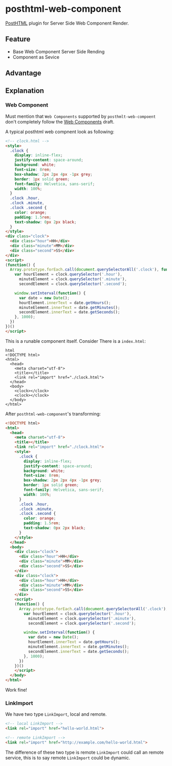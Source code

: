 # posthtml-web-component

[PostHTML](https://github.com/posthtml/posthtml) plugin for Server Side Web Component Render.

## Feature

- Base Web Component Server Side Rending
- Component as Sevice

## Advantage

## Explanation

### Web Component

Must mention that `Web Components` supported by `posthmlt-web-compoent` don't completely follow the [Web Components](http://www.w3.org/TR/components-intro/) draft.

A typical posthtml web compnent look as following:

```html
<!-- clock.html -->
<style>
  .clock {
    display: inline-flex;
    justify-content: space-around;
    background: white;
    font-size: 8rem;
    box-shadow: 2px 2px 4px -1px grey;
    border: 1px solid green;
    font-family: Helvetica, sans-serif;
    width: 100%;
  }
  .clock .hour,
  .clock .minute,
  .clock .second {
    color: orange;
    padding: 1.5rem;
    text-shadow: 0px 2px black;
  }
</style>
<div class="clock">
  <div class="hour">HH</div>
  <div class="minute">MM</div>
  <div class="second">SS</div>
</div>
<script>
(function() {
  Array.prototype.forEach.call(document.querySelectorAll('.clock'), function (clock) {
    var hourElement = clock.querySelector('.hour'),
      minuteElement = clock.querySelector('.minute'),
      secondElement = clock.querySelector('.second');

    window.setInterval(function() {
      var date = new Date();
      hourElement.innerText = date.getHours();
      minuteElement.innerText = date.getMinutes();
      secondElement.innerText = date.getSeconds();
    }, 1000);
  })
})()
</script>
```

This is a runable component itself. Consider There is a `index.html`:

```
html
<!DOCTYPE html>
<html>
  <head>
    <meta charset="utf-8">
    <title></title>
    <link rel="import" href="./clock.html">
  </head>
  <body>
    <clock></clock>
    <clock></clock>
  </body>
</html>
```

After `posthtml-web-component`'s transforming:

```html
<!DOCTYPE html>
<html>
  <head>
    <meta charset="utf-8">
    <title></title>
    <link rel="import" href="./clock.html">
    <style>
      .clock {
        display: inline-flex;
        justify-content: space-around;
        background: white;
        font-size: 8rem;
        box-shadow: 2px 2px 4px -1px grey;
        border: 1px solid green;
        font-family: Helvetica, sans-serif;
        width: 100%;
      }
      .clock .hour,
      .clock .minute,
      .clock .second {
        color: orange;
        padding: 1.5rem;
        text-shadow: 0px 2px black;
      }
    </style>
  </head>
  <body>
    <div class="clock">
      <div class="hour">HH</div>
      <div class="minute">MM</div>
      <div class="second">SS</div>
    </div>
    <div class="clock">
      <div class="hour">HH</div>
      <div class="minute">MM</div>
      <div class="second">SS</div>
    </div>
    <script>
    (function() {
      Array.prototype.forEach.call(document.querySelectorAll('.clock'), function (clock) {
        var hourElement = clock.querySelector('.hour'),
          minuteElement = clock.querySelector('.minute'),
          secondElement = clock.querySelector('.second');

        window.setInterval(function() {
          var date = new Date();
          hourElement.innerText = date.getHours();
          minuteElement.innerText = date.getMinutes();
          secondElement.innerText = date.getSeconds();
        }, 1000);
      })
    })()
    </script>
  </body>
</html>
```

Work fine!

### LinkImport

We have two type `LinkImport`, local and remote.

```html
<!-- local LinkImport -->
<link rel="import" href="hello-world.html">

<!-- remote LinkImport -->
<link rel="import" href="http://example.com/hello-world.html">
```

The difference of these two type is remote `LinkImport` could call an remote service, this is to say remote `LinkImport` could be dynamic.

